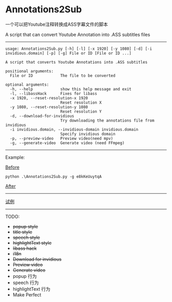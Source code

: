 # Annotations2Sub

一个可以把Youtube注释转换成ASS字幕文件的脚本

A script that can convert Youtube Annotation into .ASS subtitles files

---

```
usage: Annotations2Sub.py [-h] [-l] [-x 1920] [-y 1080] [-d] [-i invidious.domain] [-p] [-g] File or ID [File or ID ...]

A script that converts Youtube Annotations into .ASS subtitles

positional arguments:
  File or ID            The file to be converted

optional arguments:
  -h, --help            show this help message and exit
  -l, --libassHack      Fixes for libass
  -x 1920, --reset-resolution-x 1920
                        Reset resolution X
  -y 1080, --reset-resolution-y 1080
                        Reset resolution Y
  -d, --download-for-invidious
                        Try downloading the ‪‪annotations file from invidious
  -i invidious.domain, --invidious-domain invidious.domain
                        Specify invidious domain
  -p, --preview-video   Preview video(need mpv)
  -g, --generate-video  Generate video (need FFmpeg)

```

---

Example:

[Before](https://www.youtube.com/watch?v=e8kKeUuytqA)

```
python .\Annotations2Sub.py -g e8kKeUuytqA
```

[After](https://www.bilibili.com/video/BV1Ff4y1t7Dj?p=4)

---

[试例](https://www.used255.xyz/uploads/Annotations2Sub_试例)

---

TODO:

* <del>popup style </del>
* <del>title style </del>
* <del>speech style </del>
* <del>highlightText style</del>
* <del>libass hack</del>
* <del>i18n</del>
* <del>Download for invidious</del>
* <del>Preview video</del>
* <del>Generate video</del>
* popup 行为
* speech 行为
* highlightText 行为
* Make Perfect
